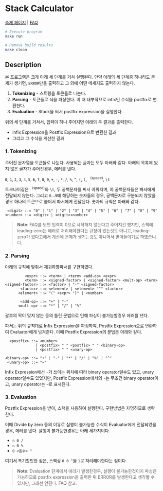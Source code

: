 Stack Calculator
========
[숙제 페이지](http://soar.snu.ac.kr:8080/assignments/3) |
[FAQ](http://soar.snu.ac.kr/course/board/ds2016/1623076)

```bash
# Execute program
make run

# Remove build results
make clean
```

Description
--------
본 프로그램은 크게 아래 세 단계를 거쳐 실행된다.
만약 아래의 세 단계중 하나라도 문제가 생기면, `ERROR`만을 출력하고 그 외에 어떤
메세지도 출력하지 않는다.

1.  **Tokenizing** - 스트링을 토큰들로 나눈다.
2.  **Parsing** - 토큰들로 식을 파싱한다. 이 때 내부적으로 infix인 수식을
    postfix로 변환한다.
3.  **Evaluation** - Stack을 써서 postfix expression을 실행한다.

위의 세 단계를 거쳐서, 입력이 하나 주어지면 아래의 두 결과를 출력한다.

- Infix Expression을 Postfix Expression으로 변환한 결과
- 그리고 그 수식을 계산한 결과

### 1. Tokenizing
주어진 문자열을 토큰들로 나눈다. 사용되는 글자는 모두 아래와 같다.
아래의 목록에 있지 않은 글자가 주어진경우, 에러를 낸다.

`0`, `1`, `2`, `3`, `4`, `5`, `6`, `7`, `8`, `9`,
`+`, `-`, `*`, `/`, `%`, `^`, `(`, `)`, <code> </code><sup>(space)</sup>, `\t`

토크나이징은 <code> </code><sup>(space)</sup>와 `\t`, 두 공백문자를 써서
이뤄지며, 이 공백문자들은 파서에게 전달되지 않는다.
그리고 `0`...`9`에 해당하는 숫자들의 경우, 공백문자로 구분되지 않았을 경우
하나의 토큰으로 붙어서 파서에게 전달된다. 숫자의 규칙은 아래와 같다.

```bnf
 <digit> ::= "0" | "1" | "2" | "3" | "4" | "5" | "6" | "7" | "8" | "9"
<number> ::= <digit> | <digit><number>
```

> **Note**: FAQ를 보면 입력이 0으로 시작하지 않는다고 주어지긴 했지만, 스펙에
> leading-zero는 에러로 처리해야한다는 규정이 있는것도 아니고, leading-zero가
> 있다고해서 계산에 문제가 생기는것도 아니어서 받아들이기로 하였습니다.

### 2. Parsing
아래의 규칙에 맞춰서 재귀하향파서를 구현하였다.

```bnf
         <expr> ::= <term> | <term> <add-op> <expr>
         <term> ::= <signed-factor> | <signed-factor> <mult-op> <term>
<signed-factor> ::= <factor> | "-" <signed-factor>
       <factor> ::= <element> | <element> "^" <factor>
      <element> ::= "(" <expr> ")" | <number>

       <add-op> ::= "+" | "-"
      <mult-op> ::= "*" | "/" | "%"
```

괄호의 짝이 맞지 않는 등의 틀린 문법으로 인해 파싱이 불가능할경우 에러를 낸다.

파서는 위의 규칙대로 Infix Expression을 파싱하여, Postfix Expression으로
변환하여 Evaluator에게 넘겨준다. 이때 Postfix Expression의 문법은 아래와 같다.

```bnf
  <postfix> ::= <number>
              | <postfix> " " <postfix> " " <binary-op>
              | <postfix> " " <unary-op>

<binary-op> ::= "+" | "-" | "*" | "/" | "%" | "^"
 <unary-op> ::= "~"
```

Infix Expression에선 `-`가 쓰이는 위치에 따라 binary operator일수도 있고, unary
operator일수도 있었지만, Postfix Expression에서의 `-`는 무조건 binary
operator이고, unary operator는 `~`로 표시된다.

### 3. Evaluation
Postfix Expression을 받아, 스택을 사용하여 실행한다. 구현방법은 자명하므로
생략한다.

이때 Divide by zero 등의 이유로 실행이 불가능한 수식이 Evaluator에게 전달되었을
경우, 에러를 낸다. 실행이 불가능한경우는 아래 세가지이다.

- `n 0 /`
- `n 0 %`
- `0 <음수> ^`

여기서 특기할만한 점은, 스펙상 `0 0 ^`을 `1`로 처리해야한다는 점이다.

> **Note**: Evaluation 단계에서 에러가 발생한경우, 실행이 불가능한것이지 파싱은
> 가능하므로 postfix expression을 출력한 뒤 ERROR를 발생한다고 생각할 수 있지만,
> 그래선 안된다. FAQ 참고.
